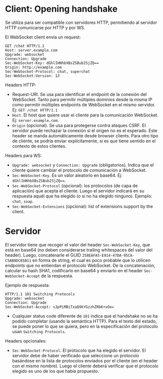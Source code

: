 # Client: Opening handshake
Se utiliza para ser compatible con servidores HTTP, permitiendo al servidor HTTP comunicarse por HTTP y por WS.

El WebSocket client envía un request:
```
GET /chat HTTP/1.1
Host: server.example.com
Upgrade: websocket
Connection: Upgrade
Sec-WebSocket-Key: dGhlIHNhbXBsZSBub25jZQ==
Origin: http://example.com
Sec-WebSocket-Protocol: chat, superchat
Sec-WebSocket-Version: 13
```

Headers HTTP:
- Request-URI. Se usa para identificar el endpoint de la conexión del WebSocket. Tanto para permitir múltiples dominios desde la misma IP como permitir múltiples endpoints de WebSocket en el mismo servidor. Ej: `GET /chat HTTP/1.1`
- `Host`. El host que quiere usar el cliente para la comunicación WebSocket. Ej: `server.example.com`.
- `Origin` (opcional). Se usa para protegerse contra ataques CSRF. El servidor puede rechazar la conexión si el origen no es el esperado. Este header se manda automáticamente desde browser clients. Para otro tipo de cliente, se podría enviar explícitamente, si es que tiene sentido en el contexto de estos clientes.

Headers para WS:
- `Upgrade: websocket` y  `Connection: Upgrade` (obligatorios). Indica que el cliente quiere cambiar el protocolo de comunicación a WebSocket.
- `Sec-WebSocket-Key`. Es un valor aleatorio en base64. Ej: `dGhlIHNhbXBsZSBub25jZQ==`.
- `Sec-WebSocket-Protocol` (opcional): los protocolos (de capa de aplicación) que acepta el cliente. Luego el servidor indicará en su respuesta aquél que ha elegido (o si no ha elegido ninguno). Ejemplo: `chat`, `soap`.
- `Sec-WebSocket-Extensions` (opcional): list of extensions support by the client.

# Servidor
El servidor tiene que recoger el valor del header `Sec-WebSocket-Key`, que está en base64 (no deben considerarse trailing whitespaces del valor del header). Luego, concatenarle el GUID `258EAFA5-E914-47DA-95CA-C5AB0DC85B11` en forma de string, el cual es poco probable que lo utilicen endpoints que no entiendan el protocolo WebSocket. De la concatenación, calcular su hash SHA1, codificarlo en base64 y enviarlo en el header `Sec-WebSocket-Accept` de la respuesta.

Ejemplo de respuesta:
```
HTTP/1.1 101 Switching Protocols
Upgrade: websocket
Connection: Upgrade
Sec-WebSocket-Accept: s3pPLMBiTxaQ9kYGzzhZRbK+xOo=
```

- Cualquier status code diferente de `101` indica que el handshake no se ha podido completar (usando la semántica HTTP). Para el texto del estado, se puede poner lo que se quiera, pero en la especificación del protocolo usan `Switching Protocols`.

Headers opcionales:
- `Sec-WebSocket-Protocol`. El protocolo que ha elegido el servidor. El servidor debe de haber verificado que seleccione un protocolo basándose en la lista de protocolos enviados por el cliente (en el header con el mismo nombre). Luego el cliente deberá verificar que el protocolo elegido es uno de los que había propuesto.